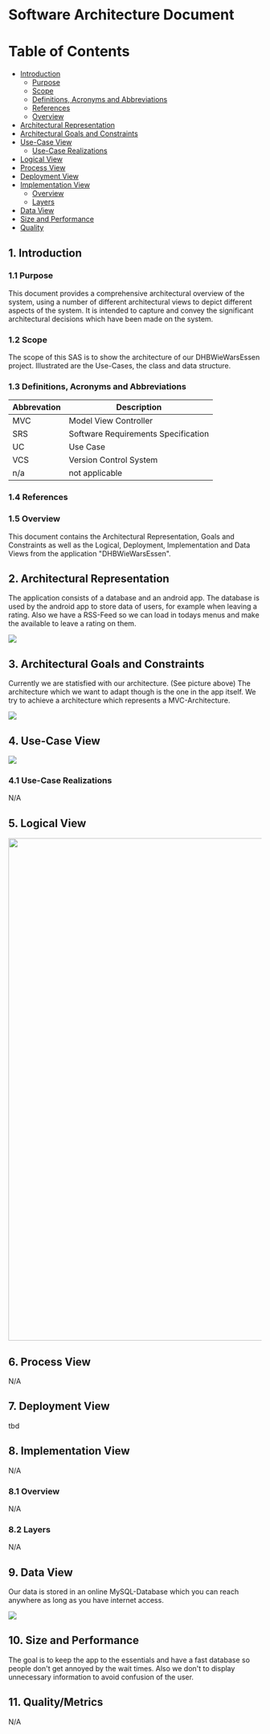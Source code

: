 # Software Architecture Document

# Table of Contents
- [Introduction](#1-introduction)
    - [Purpose](#11-purpose)
    - [Scope](#12-scope)
    - [Definitions, Acronyms and Abbreviations](#13-definitions-acronyms-and-abbreviations)
    - [References](#14-references)
    - [Overview](#15-overview)
- [Architectural Representation](#2-architectural-representation)
- [Architectural Goals and Constraints](#3-architectural-goals-and-constraints)
- [Use-Case View](#4-use-case-view)
    - [Use-Case Realizations](#41-use-case-realizations)
- [Logical View](#5-logical-view)
- [Process View](#6-process-view)
- [Deployment View](#7-deployment-view)
- [Implementation View](#8-implementation-view)
    - [Overview](#81-overview)
    - [Layers](#82-layers)
- [Data View](#9-data-view)
- [Size and Performance](#10-size-and-performance)
- [Quality](#11-quality)

## 1. Introduction

### 1.1 Purpose

This document provides a comprehensive architectural overview of the system, using a number of different architectural views to depict different aspects of the system. It is intended to capture and convey the significant architectural decisions which have been made on the system.

### 1.2 Scope

The scope of this SAS is to show the architecture of our DHBWieWarsEssen project. Illustrated are the Use-Cases, the class and data structure.

### 1.3 Definitions, Acronyms and Abbreviations

| Abbrevation | Description                            |
| ----------- | -------------------------------------- |
| MVC         | Model View Controller                  |
| SRS         | Software Requirements Specification    |
| UC          | Use Case                               |
| VCS         | Version Control System                 |
| n/a         | not applicable                         |

### 1.4 References

### 1.5 Overview

This document contains the Architectural Representation, Goals and Constraints as well as the Logical, Deployment, Implementation and Data Views from the application "DHBWieWarsEssen".

## 2. Architectural Representation

The application consists of a database and an android app. The database is used by the android app to store data of users, for example when leaving a rating. Also we have a RSS-Feed so we can load in todays menus and make the available to leave a rating on them.

<img src="../MockUp/ArchitectureDiagram.png" />

## 3. Architectural Goals and Constraints

Currently we are statisfied with our architecture. (See picture above) The architecture which we want to adapt though is the one in the app itself. We try to achieve a architecture which represents a MVC-Architecture.

<img src=../MockUp/mvc-architecture.png />

## 4. Use-Case View

<img src="UC Diagram.png" />

### 4.1 Use-Case Realizations

N/A

## 5. Logical View

<img src="mvc-Model.png" width="1000" />

## 6. Process View

N/A

## 7. Deployment View

tbd

## 8. Implementation View

N/A

### 8.1 Overview

N/A

### 8.2 Layers

N/A

## 9. Data View

Our data is stored in an online MySQL-Database which you can reach anywhere as long as you have internet access.

<img src=../ClassDiagrams/DatabaseUML.png />

## 10. Size and Performance

The goal is to keep the app to the essentials and have a fast database so people don't get annoyed by the wait times. Also we don't to display unnecessary information to avoid confusion of the user.

## 11. Quality/Metrics

N/A